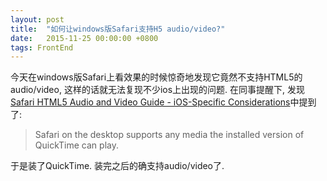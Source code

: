 ```yaml
---
layout: post
title:  "如何让windows版Safari支持H5 audio/video?"
date:   2015-11-25 00:00:00 +0800
tags: FrontEnd
---
```


今天在windows版Safari上看效果的时候惊奇地发现它竟然不支持HTML5的audio/video, 这样的话就无法复现不少ios上出现的问题. 在同事提醒下, 发现[Safari HTML5 Audio and Video Guide - iOS-Specific Considerations](https://developer.apple.com/library/safari/documentation/AudioVideo/Conceptual/Using_HTML5_Audio_Video/Device-SpecificConsiderations/Device-SpecificConsiderations.html#//apple_ref/doc/uid/TP40009523-CH5-SW1)中提到了:

> Safari on the desktop supports any media the installed version of QuickTime can play.

于是装了QuickTime. 装完之后的确支持audio/video了.